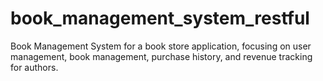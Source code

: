 # book_management_system_restful
Book Management System for a book store application, focusing on user management, book management, purchase history, and revenue tracking for authors.
